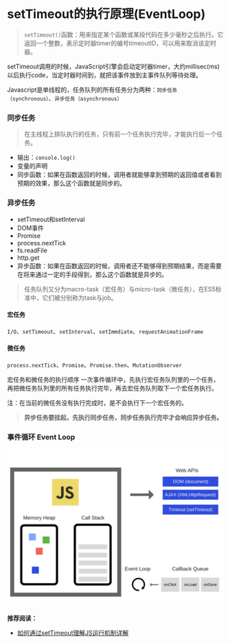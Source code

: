 # setTimeout的执行原理(EventLoop)

> `setTimeout()`函数：用来指定某个函数或某段代码在多少毫秒之后执行。它返回一个整数，表示定时器timer的编号timeoutID，可以用来取消该定时器。

setTimeout调用的时候，JavaScript引擎会启动定时器timer，大约millisec(ms)以后执行code，当定时器时间到，就把该事件放到主事件队列等待处理。

Javascript是单线程的，任务队列的所有任务分为两种：`同步任务（synchronous）`、`异步任务（asynchronous）`

### 同步任务

> 在主线程上排队执行的任务，只有前一个任务执行完毕，才能执行后一个任务。

- 输出：`console.log()`
- 变量的声明
- 同步函数：如果在函数返回的时候，调用者就能够拿到预期的返回值或者看到预期的效果，那么这个函数就是同步的。

### 异步任务

- setTimeout和setInterval
- DOM事件
- Promise
- process.nextTick
- fs.readFile
- http.get
- 异步函数：如果在函数返回的时候，调用者还不能够得到预期结果，而是需要在将来通过一定的手段得到，那么这个函数就是异步的。

> 任务队列又分为macro-task（宏任务）与micro-task（微任务），在ES5标准中，它们被分别称为task与job。

#### 宏任务

`I/O`、`setTimeout`、`setInterval`、`setImmdiate`、`requestAnimationFrame`

#### 微任务

`process.nextTick`、`Promise`、`Promise.then`、`MutationObserver`

宏任务和微任务的执行顺序
一次事件循环中，先执行宏任务队列里的一个任务，再把微任务队列里的所有任务执行完毕，再去宏任务队列取下一个宏任务执行。

注：在当前的微任务没有执行完成时，是不会执行下一个宏任务的。

> **异步任务要挂起，先执行同步任务，同步任务执行完毕才会响应异步任务。**

### 事件循环 Event Loop

![image](../images/1.jpg)

**推荐阅读：**

* [如何通过setTimeout理解JS运行机制详解](https://www.jb51.net/article/158333.htm)